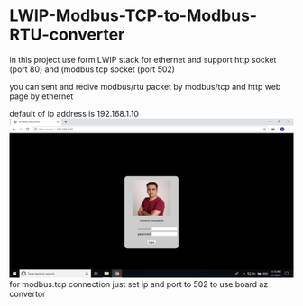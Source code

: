 # LWIP-Modbus-TCP-to-Modbus-RTU-converter
in this project use form LWIP stack for ethernet and support http socket (port 80) and (modbus tcp socket (port 502)

you can sent and recive modbus/rtu packet  by modbus/tcp and http web page by ethernet

default of ip address is 192.168.1.10
![alt text](https://github.com/ARoozitalab/LWIP-Modbus-TCP-to-Modbus-RTU-converter/blob/master/Untitled1.jpg "login menu")
for modbus.tcp connection just set ip and port to 502 to use board az convertor
